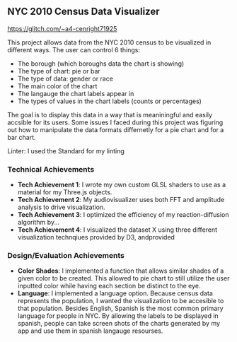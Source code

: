## NYC 2010 Census Data Visualizer

https://glitch.com/~a4-cenright71925 

This project allows data from the NYC 2010 census to be visualized in different ways. 
The user can control 6 things:
- The borough (which boroughs data the chart is showing)
- The type of chart: pie or bar
- The type of data: gender or race
- The main color of the chart
- The langauge the chart labels appear in 
- The types of values in the chart labels (counts or percentages)

The goal is to display this data in a way that is meaniningful and easily accsible for its users. Some issues I faced during this project was figuring out how to manipulate the data formats differnetly for a pie chart and for a bar chart. 

Linter: I used the Standard for my linting

### Technical Achievements
- **Tech Achievement 1**: I wrote my own custom GLSL shaders to use as a material for my Three.js objects.
- **Tech Achievement 2**: My audiovisualizer uses both FFT and amplitude analysis to drive visualization.
- **Tech Achievement 3**: I optimized the efficiency of my reaction-diffusion algorithm by...
- **Tech Achievement 4**: I visualized the dataset X using three different visualization technqiues provided by D3, andprovided

### Design/Evaluation Achievements
- **Color Shades**: I implemented a function that allows similar shades of a given color to be created. This allowed to pie chart to still utilize the user inputted color while having each section be distinct to the eye.
- **Language**: I implemented a language option. Because census data represents the population, I wanted the visualization to be accesible to that population. Besides English, Spanish is the most common primary language for people in NYC. By allowing the labels to be displayed in spanish, people can take screen shots of the charts generated by my app and use them in spanish langauge resourses.
